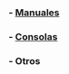 ### - [Manuales](https://drive.google.com/drive/folders/1eEdJ_ZVPElmIdqhv3a98d_-mdaZA86zT?usp=sharing)
### - [Consolas](https://drive.google.com/drive/folders/1_VgyOjClmhsSPJr0-zfB22poLPrSGH_O?usp=sharing)
### - Otros